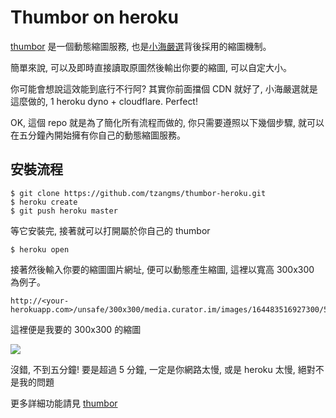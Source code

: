 Thumbor on heroku
=====================

[thumbor](https://github.com/thumbor/thumbor) 是一個動態縮圖服務, 也是[小海嚴選](http://curator.im/)背後採用的縮圖機制。

簡單來說, 可以及即時直接讀取原圖然後輸出你要的縮圖, 可以自定大小。

你可能會想說這效能到底行不行阿? 其實你前面擋個 CDN 就好了, 小海嚴選就是這麼做的, 1 heroku dyno + cloudflare. Perfect!


OK, 這個 repo 就是為了簡化所有流程而做的, 你只需要遵照以下幾個步驟, 就可以在五分鐘內開始擁有你自己的動態縮圖服務。


安裝流程
----------

```
$ git clone https://github.com/tzangms/thumbor-heroku.git
$ heroku create
$ git push heroku master
```

等它安裝完, 接著就可以打開屬於你自己的 thumbor

```
$ heroku open
```

接著然後輸入你要的縮圖圖片網址, 便可以動態產生縮圖, 這裡以寬高 300x300 為例子。

```
http://<your-herokuapp.com>/unsafe/300x300/media.curator.im/images/164483516927300/556890257686622_945544_556890257686622_1062581386_n.jpg
```


這裡便是我要的 300x300 的縮圖

![](https://raw.githubusercontent.com/tzangms/thumbor-heroku/master/docs/screenshot.png)

沒錯, 不到五分鐘! 要是超過 5 分鐘, 一定是你網路太慢, 或是 heroku 太慢, 絕對不是我的問題

更多詳細功能請見 [thumbor](https://github.com/thumbor/thumbor)
